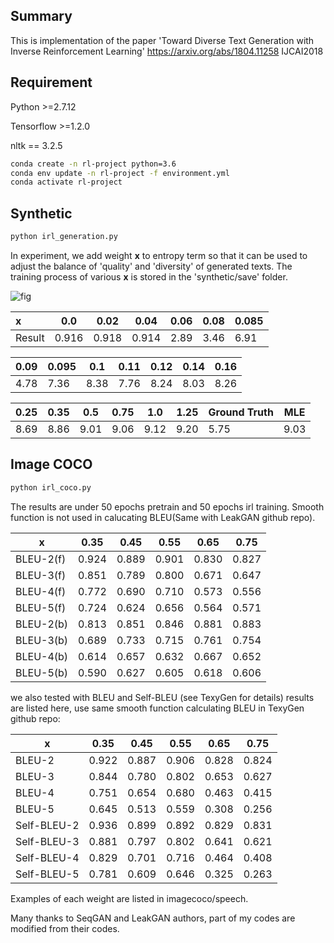 ## Summary

This is implementation of the paper 'Toward Diverse Text Generation with Inverse Reinforcement Learning' https://arxiv.org/abs/1804.11258 IJCAI2018

## Requirement

Python >=2.7.12

Tensorflow >=1.2.0

nltk == 3.2.5

```bash
conda create -n rl-project python=3.6
conda env update -n rl-project -f environment.yml
conda activate rl-project
```

## Synthetic

```bash
python irl_generation.py
```

In experiment, we add weight **x** to entropy term so that it can be used to adjust the balance of 'quality' and 'diversity' of generated texts. The training process of various **x** is stored in the 'synthetic/save' folder.

![fig](fig.png)

| x      | 0.0   | 0.02  | 0.04  | 0.06 | 0.08 | 0.085 |
| :----- | ----- | ----- | ----- | ---- | ---- | ----- |
| Result | 0.916 | 0.918 | 0.914 | 2.89 | 3.46 | 6.91  |

| 0.09 | 0.095 | 0.1  | 0.11 | 0.12 | 0.14 | 0.16 |
| ---- | ----- | ---- | ---- | ---- | ---- | ---- |
| 4.78 | 7.36  | 8.38 | 7.76 | 8.24 | 8.03 | 8.26 |

| 0.25 | 0.35 | 0.5  | 0.75 | 1.0  | 1.25 | Ground Truth | MLE  |
| ---- | ---- | ---- | ---- | ---- | ---- | ------------ | ---- |
| 8.69 | 8.86 | 9.01 | 9.06 | 9.12 | 9.20 | 5.75         | 9.03 |

## Image COCO

```bash
python irl_coco.py
```

The results are under 50 epochs pretrain and 50 epochs irl training. Smooth function is not used in calucating BLEU(Same with LeakGAN github repo).

| x         | 0.35  | 0.45  | 0.55  | 0.65  | 0.75  |
| --------- | ----- | ----- | ----- | ----- | ----- |
| BLEU-2(f) | 0.924 | 0.889 | 0.901 | 0.830 | 0.827 |
| BLEU-3(f) | 0.851 | 0.789 | 0.800 | 0.671 | 0.647 |
| BLEU-4(f) | 0.772 | 0.690 | 0.710 | 0.573 | 0.556 |
| BLEU-5(f) | 0.724 | 0.624 | 0.656 | 0.564 | 0.571 |
| BLEU-2(b) | 0.813 | 0.851 | 0.846 | 0.881 | 0.883 |
| BLEU-3(b) | 0.689 | 0.733 | 0.715 | 0.761 | 0.754 |
| BLEU-4(b) | 0.614 | 0.657 | 0.632 | 0.667 | 0.652 |
| BLEU-5(b) | 0.590 | 0.627 | 0.605 | 0.618 | 0.606 |

we also tested with BLEU and Self-BLEU (see TexyGen for details) results are listed here, use same smooth function calculating BLEU in TexyGen github repo:

| x           | 0.35  | 0.45  | 0.55  | 0.65  | 0.75  |
| ----------- | ----- | ----- | ----- | ----- | ----- |
| BLEU-2      | 0.922 | 0.887 | 0.906 | 0.828 | 0.824 |
| BLEU-3      | 0.844 | 0.780 | 0.802 | 0.653 | 0.627 |
| BLEU-4      | 0.751 | 0.654 | 0.680 | 0.463 | 0.415 |
| BLEU-5      | 0.645 | 0.513 | 0.559 | 0.308 | 0.256 |
| Self-BLEU-2 | 0.936 | 0.899 | 0.892 | 0.829 | 0.831 |
| Self-BLEU-3 | 0.881 | 0.797 | 0.802 | 0.641 | 0.621 |
| Self-BLEU-4 | 0.829 | 0.701 | 0.716 | 0.464 | 0.408 |
| Self-BLEU-5 | 0.781 | 0.609 | 0.646 | 0.325 | 0.263 |

Examples of each weight are listed in imagecoco/speech.

Many thanks to SeqGAN and LeakGAN authors, part of my codes are modified from their codes.



